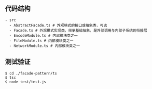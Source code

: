 ## 代码结构
```shell
- src
  - AbstractFacade.ts # 外观模式的接口或抽象类，可选
  - Facade.ts # 外观模式实现类，继承基础抽象，是外部调用与内部子系统的衔接层
  - EncodeModule.ts # 内部模块类之一
  - FileModule.ts # 内部模块类之一
  - NetworkModule.ts # 内部模块类之一
```

## 测试验证

```shell
$ cd ./facade-pattern/ts
$ tsc
$ node test/test.js
```

